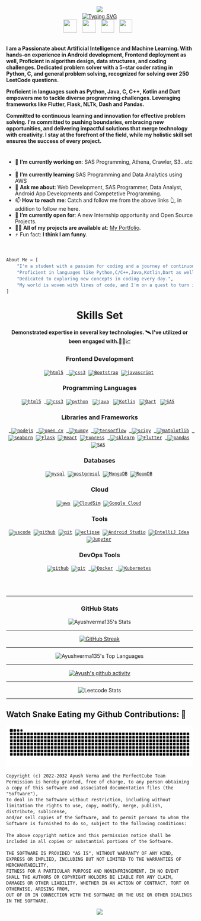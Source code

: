 <div>
 <!-- ayush image at at top -->
    <div align="center">
        <a href="https://github.com/Ayushverma135"><img src="https://github.com/Ayushverma135/ayushuv/assets/120269805/62e59f23-8ac5-412a-855d-6653f2cb0dfe"></a>
    </div>
    <!-- typing effect -->
    <div align="center">
        <a href="https://git.io/typing-svg"><img src="https://readme-typing-svg.herokuapp.com?font=Fira+Code&weight=500&size=25&pause=700&random=false&width=435&lines=Hi+%F0%9F%91%8B+I'm+Ayush+Verma;A+Frontend+Developer;+An+Android+Developer;A+Cloud+Learner+and;AI-ML+Enthusiast...." alt="Typing SVG" /></a>
    </div>
    <div align="center">
    <a href="https://www.linkedin.com/in/ayush-verma-15912a229/"><img src="https://upload.wikimedia.org/wikipedia/commons/thumb/f/f8/LinkedIn_icon_circle.svg/1200px-LinkedIn_icon_circle.svg.png" width="37" height="35" style="margin-right: 10px;" /></a>
    <a href="mailto:ayushuv135@gmail.com"><img src="https://www.logo.wine/a/logo/Gmail/Gmail-Logo.wine.svg" width="37" height="35" style="margin-right: 10px;" /></a>
    <a href="https://t.me/Ayushverma135"><img src="https://i.pinimg.com/originals/31/2a/f9/312af9235aadad69655688eaee97eabf.png" width="35" height="35" style="margin-right: 10px;" /></a>
    <a href="https://api.whatsapp.com/send?phone=916393868175"><img src="https://github.com/Ayushverma135/Ayushverma135/assets/120269805/a63dc3b2-47ca-497c-8302-d32abcad18ed" width="35" height="35" style="margin-right: 10px;" /></a>


</div>
<div align="left">
        <br />
        <p>
            <strong>
                I am a Passionate about Artificial Intelligence and Machine Learning. With hands-on experience in Android development, Frontend deployment as well, Proficient in algorithm design, data structures, and coding challenges. Dedicated problem solver with a 5-star coder
rating in Python, C, and general problem solving, recognized for solving over 250
LeetCode questions.

Proficient in languages such as Python, Java, C, C++, Kotlin and Dart empowers me to tackle diverse programming challenges. Leveraging frameworks like Flutter, Flask, NLTk, Dash and Pandas.

 Committed to continuous learning and innovation for effective problem solving. I'm committed to pushing boundaries, embracing new opportunities, and delivering impactful solutions that merge technology with creativity. I stay at the forefront of the field, while my holistic skill set ensures the success of every project.
            </strong>
        </p>
        <h1></h1>
        <ul>
            <li>🔭 <b>I’m currently working on</b>: SAS Programming, Athena, Crawler, S3...etc .</li>
            <li>🌱 <b>I’m currently learning</b>:SAS Programming and Data Analytics using AWS</li>
            <li>💬 <b>Ask me about</b>: Web Development, SAS Programmer, Data Analyst, Android App Developments and Competetive Programming.</li>
            <li>📫 <b>How to reach me</b>: Catch and follow me from the above links 👆, in addition to follow me here.</li>
            <li>🤔 <b>I’m currently open for</b>: A new Internship opportunity and Open Source Projects.
            </li>
            <li>👨‍💻 <b>All of my projects are available at</b>: <a href="https://ayushverma135.github.io/My-Portfolio/">My Portfolio</a>.</li>
            <li>⚡ Fun fact: <b>I think I am funny</b>.</li>
        </ul>
        <br />
    </div>
```py
About Me = [
    "I'm a student with a passion for coding and a journey of continuous learning.",
    "Proficient in languages like Python,C/C++,Java,Kotlin,Dart as well as web technologies including HTML, CSS, Bootstrap, React and JS.",
    "Dedicated to exploring new concepts in coding every day.",
    "My world is woven with lines of code, and I'm on a quest to turn ideas into reality. 💻✨"
]
```
<div align="center">
    <h1>Skills Set</h1>
    <h4>Demonstrated expertise in several key technologies. 🛰 I've utilized or been engaged with.👨‍💻📈</h4>
</div>
<div align="center">
    <h3><b>Frontend Development</b></h3>
    <code><a href="#" target="_blank"><img src="https://upload.wikimedia.org/wikipedia/commons/thumb/6/61/HTML5_logo_and_wordmark.svg/512px-HTML5_logo_and_wordmark.svg.png" title="HTML5" alt="html5" width="40" height="40"/></a></code>&nbsp;
    <code><a href="#" target="_blank"> <img src="https://upload.wikimedia.org/wikipedia/commons/thumb/6/62/CSS3_logo.svg/800px-CSS3_logo.svg.png" title="CSS3" alt="css3" width="40" height="40"/></a></code>&nbsp;
    <code><a href="#" target="_blank"><img src="https://github.com/ArkS0001/ArkS0001/assets/113760964/457970d7-70b3-4244-bdb8-aed8e0f6d3f0" title="Bootstrap" alt="Bootstrap" width="40" height="40"/></a></code>&nbsp;
    <code><a href="#" target="_blank"><img src="https://upload.wikimedia.org/wikipedia/commons/thumb/6/6a/JavaScript-logo.png/800px-JavaScript-logo.png" title="JavaScript" alt="javascript" width="40" height="40"/></a></code>&nbsp;
</div>

<div align="center">
    <h3><b>Programming Languages</b></h3>
    <code><a href="#" target="_blank"><img src="https://upload.wikimedia.org/wikipedia/commons/1/19/C_Logo.png" title="HTML5" alt="html5" height="40"/></a></code>&nbsp;
    <code><a href="#" target="_blank"> <img src="https://upload.wikimedia.org/wikipedia/commons/thumb/1/18/ISO_C%2B%2B_Logo.svg/1822px-ISO_C%2B%2B_Logo.svg.png" title="CSS3" alt="css3"  height="40"/></a></code>&nbsp;
    <code><a href="#" target="_blank"><img src="https://upload.wikimedia.org/wikipedia/commons/thumb/c/c3/Python-logo-notext.svg/1869px-Python-logo-notext.svg.png" title="Python" alt="python"  height="40"/></a></code>&nbsp;&nbsp;
    <code><a href="#" target="_blank"><img src="https://static.javatpoint.com/core/images/java-logo1.png" title="Java" alt="java"  height="40"/></a></code>&nbsp;&nbsp;
    <code><a href="#" target="_blank"><img src="https://upload.wikimedia.org/wikipedia/commons/7/74/Kotlin_Icon.png" title="Kotlin" alt="Kotlin"  height="40"/></a></code>&nbsp;&nbsp;
    <code><a href="#" target="_blank"><img src="https://upload.wikimedia.org/wikipedia/commons/c/c6/Dart_logo.png" title="Dart" alt="Dart"  height="40"/></a></code>&nbsp;&nbsp;
 <code><a href="#" target="_blank"><img src="https://github.com/Ayushverma135/Ayushverma135/assets/120269805/dab5a445-c24b-466c-a5c8-4f70117f7be3" title="Dart" alt="SAS"  height="40"/></a></code>&nbsp;&nbsp;
</div>
<div align="center">
    <h3><b>Libraries and Frameworks</b></h3>
    <code><a href="#" target="_blank"> <img src="https://static-00.iconduck.com/assets.00/node-js-icon-227x256-913nazt0.png" title="NodeJS" alt="nodejs" height="40"/></a></code>&nbsp;
     <code><a href="#" target="_blank"> <img src="https://opencv.org/wp-content/uploads/2020/07/OpenCV_logo_no_text_.png" title="Open CV" alt="open cv" height="40"/></a></code>&nbsp;
      <code><a href="#" target="_blank"> <img src="https://logosandtypes.com/wp-content/uploads/2024/02/NumPy.png" title="Numpy" alt="numpy" height="40"/></a></code>&nbsp;
     <code><a href="#" target="_blank"> <img src="https://upload.wikimedia.org/wikipedia/commons/thumb/2/2d/Tensorflow_logo.svg/1915px-Tensorflow_logo.svg.png" title="Tensorflow" alt="tensorflow" height="40"/></a></code>&nbsp;
    <code><a href="#" target="_blank"> <img src="https://encrypted-tbn0.gstatic.com/images?q=tbn:ANd9GcQqoAubNiI_aSMGINDD6rQZMepg417jWh7UMQ&s" title="Scipy" alt="scipy" height="40"/></a></code>&nbsp;
    <code><a href="#" target="_blank"> <img src="https://seeklogo.com/images/M/matplotlib-logo-7676870AC0-seeklogo.com.png" title="Matplotlib" alt="matplotlib" height="40"/></a></code>&nbsp;
    <code><a href="#" target="_blank"> <img src="https://user-images.githubusercontent.com/315810/92161415-9e357100-edfe-11ea-917d-f9e33fd60741.png" title="Seaborn" alt="seaborn" height="40"/></a></code>&nbsp;
    <code><a href="#" target="_blank"><img src="https://e7.pngegg.com/pngimages/654/56/png-clipart-flask-web-framework-python-software-framework-jinja-flask-miscellaneous-monochrome-thumbnail.png" title="Flask" alt="Flask" height="40"/></a></code>&nbsp;
    <code><a href="#" target="_blank"><img src="https://upload.wikimedia.org/wikipedia/commons/a/a7/React-icon.svg" title="React" alt="React" height="40"/></a></code>&nbsp;
    <code><a href="#" target="_blank"><img src="https://upload.wikimedia.org/wikipedia/commons/6/64/Expressjs.png" title="Express" alt="Express" height="40"/></a></code>&nbsp;
     <code><a href="#" target="_blank"> <img src="https://seeklogo.com/images/S/scikit-learn-logo-8766D07E2E-seeklogo.com.png" title="Scikit Learn" alt="sklearn" height="40"/></a></code>&nbsp;
    <code><a href="#" target="_blank"><img src="https://upload.wikimedia.org/wikipedia/commons/7/79/Flutter_logo.svg" title="Flutter" alt="Flutter" height="40"/></a></code>&nbsp;
     <code><a href="#" target="_blank"> <img src="https://seeklogo.com/images/P/pandas-icon-logo-BE10401BF1-seeklogo.com.png" title="Pandas" alt="pandas" height="40"/></a></code>&nbsp;
     <code><a href="#" target="_blank"><img src="https://github.com/Ayushverma135/Ayushverma135/assets/120269805/dab5a445-c24b-466c-a5c8-4f70117f7be3" title="Dart" alt="SAS"  height="40"/></a></code>&nbsp;&nbsp;

</div>

<div align="center">
    <h3><b>Databases</b></h3>
    <code><a href="#" target="_blank"><img src="https://pngimg.com/uploads/mysql/mysql_PNG11.png" title="MySql" alt="mysql" height="40"/></a></code>&nbsp;
    <code><a href="#" target="_blank"><img src="https://upload.wikimedia.org/wikipedia/commons/thumb/2/29/Postgresql_elephant.svg/1985px-Postgresql_elephant.svg.png" title="PostgreSQL" alt="postgresql" height="40"/></a></code>&nbsp;
    <code><a href="#" target="_blank"><img src="https://github.com/ArkS0001/ArkS0001/assets/113760964/4b917130-00f5-4f0b-842c-634a29600699" title="MongoDB" alt="MongoDB" height="40"/></a></code>&nbsp;
    <code><a href="#" target="_blank"><img src="https://github.com/Ayushverma135/Ayushverma135/assets/120269805/a36bce81-4015-4756-a869-3165c5c8404e" title="RoomDB" alt="RoomDB" height="40"/></a></code>&nbsp;
</div>

<div align="center">
    <h3><b>Cloud</b></h3>
    <code><a href="#" target="_blank"><img src="https://upload.wikimedia.org/wikipedia/commons/thumb/9/93/Amazon_Web_Services_Logo.svg/2560px-Amazon_Web_Services_Logo.svg.png" title="aws" alt="aws"  height="40"/></a></code>&nbsp;
    <code><a href="#" target="_blank"><img src="https://github.com/ArkS0001/ArkS0001/assets/113760964/0f731d8d-4323-40be-8e68-eba66f1aa486" title="Cloudsim" alt="CloudSim"  height="40"/></a></code>&nbsp;
    <code><a href="#" target="_blank"><img src="https://github.com/ArkS0001/ArkS0001/assets/113760964/e900a288-5580-406d-953d-7984a6f6b9da" title="Google Cloud" alt="Google Cloud"  height="40"/></a></code>&nbsp;
</div>

<div align="center">
    <h3><b>Tools</b></h3>
    <code><a href="#" target="_blank"><img src="https://upload.wikimedia.org/wikipedia/commons/thumb/9/9a/Visual_Studio_Code_1.35_icon.svg/2048px-Visual_Studio_Code_1.35_icon.svg.png" title="VSCode" alt="vscode" width="40" height="40"/></a></code>&nbsp;
    <code><a href="#" target="_blank"><img src="https://cdn-icons-png.flaticon.com/512/25/25231.png" title="GitHub" alt="github" width="40" height="40"/></a></code>&nbsp;
    <code><a href="#" target="_blank"><img src="https://d28yx2zopyx2ad.cloudfront.net/assets/git.png" title="Git" alt="git" width="40" height="40"/></a></code>&nbsp;
    <code><a href="#" target="_blank"><img src="https://cdn.freebiesupply.com/logos/large/2x/eclipse-11-logo-png-transparent.png" title="Eclipse" alt="eclipse" width="40" height="40"/></a></code>&nbsp;
    <code><a href="#" target="_blank"><img src="https://upload.wikimedia.org/wikipedia/commons/thumb/9/95/Android_Studio_Icon_3.6.svg/768px-Android_Studio_Icon_3.6.svg.png?20210301045217" title="Android Studio" alt="Android Studio" width="40" height="40"/></a></code>&nbsp;
     <code><a href="#" target="_blank"><img src="https://github.com/ArkS0001/ArkS0001/assets/113760964/8aa4ac73-748f-4f59-a89c-a1061b8b5917" title="IntelliJ Idea" alt="IntelliJ Idea" width="40" height="40"/></a></code>&nbsp;
    <code><a href="#" target="_blank"><img src="https://github.com/ArkS0001/ArkS0001/assets/113760964/c19d8e21-c373-47c7-926a-29a4bbe9898c" title="Git" alt="Jupyter" width="40" height="40"/></a></code>&nbsp;
</div>

<div align="center">
    <h3><b>DevOps Tools</b></h3>
    <code><a href="#" target="_blank"><img src="https://cdn-icons-png.flaticon.com/512/25/25231.png" title="GitHub" alt="github" width="40" height="40"/></a></code>&nbsp;
    <code><a href="#" target="_blank"><img src="https://d28yx2zopyx2ad.cloudfront.net/assets/git.png" title="Git" alt="git" width="40" height="40"/></a></code>&nbsp;
    <code><a href="#" target="_blank"> <img src="https://cdn-icons-png.flaticon.com/512/919/919853.png" title="Docker" alt="Docker" width="40" height="40"/></a></code>&nbsp;
     <code><a href="#" target="_blank"> <img src="https://github.com/ArkS0001/ArkS0001/assets/113760964/224e4ba9-7599-4ea1-b696-009818138def" title="Kubernetes" alt="Kubernetes" width="40" height="40"/></a></code>&nbsp;
    <br><br>
    <br><br>
</div>
</div>
<hr>

<div align="center"><h3><b>GitHub Stats</b></h3></div>
<div align="center">

![Ayushverma135's Stats](https://github-readme-stats.vercel.app/api?username=Ayushverma135&theme=dark&show_icons=true&hide_border=false&count_private=true)

<hr>

[![GitHub Streak](http://github-readme-streak-stats.herokuapp.com?user=Ayushverma135&theme=dark)](https://git.io/streak-stats)

<hr>

 ![Ayushverma135's Top Languages](https://github-readme-stats.vercel.app/api/top-langs/?username=Ayushverma135&theme=dark&show_icons=true&hide_border=false&layout=compact)

<hr>

[![Ayush's github activity](https://github-readme-activity-graph.vercel.app/graph?username=Ayushverma135&theme=react-dark)]()

<hr>

![Leetcode Stats](https://leetcard.jacoblin.cool/ayushuv135?ext=activity)

<hr>
</div>

## Watch Snake Eating my Github Contributions: 🐍

![snake gif](https://github.com/Ayushverma135/Ayushverma135/blob/output/github-contribution-grid-snake-dark.svg)


    Copyright (c) 2022-2032 Ayush Verma and the PerfectCube Team
    Permission is hereby granted, free of charge, to any person obtaining a copy of this software and associated documentation files (the "Software"),
    to deal in the Software without restriction, including without limitation the rights to use, copy, modify, merge, publish, distribute, sublicense, 
    and/or sell copies of the Software, and to permit persons to whom the Software is furnished to do so, subject to the following conditions:

    The above copyright notice and this permission notice shall be included in all copies or substantial portions of the Software.

    THE SOFTWARE IS PROVIDED "AS IS", WITHOUT WARRANTY OF ANY KIND, EXPRESS OR IMPLIED, INCLUDING BUT NOT LIMITED TO THE WARRANTIES OF MERCHANTABILITY, 
    FITNESS FOR A PARTICULAR PURPOSE AND NONINFRINGEMENT. IN NO EVENT SHALL THE AUTHORS OR COPYRIGHT HOLDERS BE LIABLE FOR ANY CLAIM, 
    DAMAGES OR OTHER LIABILITY, WHETHER IN AN ACTION OF CONTRACT, TORT OR OTHERWISE, ARISING FROM, 
    OUT OF OR IN CONNECTION WITH THE SOFTWARE OR THE USE OR OTHER DEALINGS IN THE SOFTWARE.



<p align="center">
     <img src="https://capsule-render.vercel.app/api?type=waving&height=100&color=gradient&section=footer&reversal=true&descAlign=5"/>
</p>
